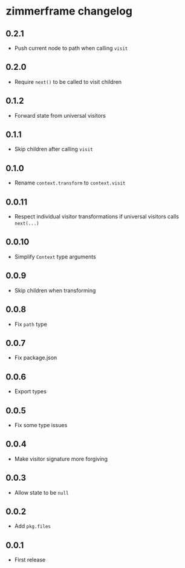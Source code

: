 # zimmerframe changelog

## 0.2.1

- Push current node to path when calling `visit`

## 0.2.0

- Require `next()` to be called to visit children

## 0.1.2

- Forward state from universal visitors

## 0.1.1

- Skip children after calling `visit`

## 0.1.0

- Rename `context.transform` to `context.visit`

## 0.0.11

- Respect individual visitor transformations if universal visitors calls `next(...)`

## 0.0.10

- Simplify `Context` type arguments

## 0.0.9

- Skip children when transforming

## 0.0.8

- Fix `path` type

## 0.0.7

- Fix package.json

## 0.0.6

- Export types

## 0.0.5

- Fix some type issues

## 0.0.4

- Make visitor signature more forgiving

## 0.0.3

- Allow state to be `null`

## 0.0.2

- Add `pkg.files`

## 0.0.1

- First release
